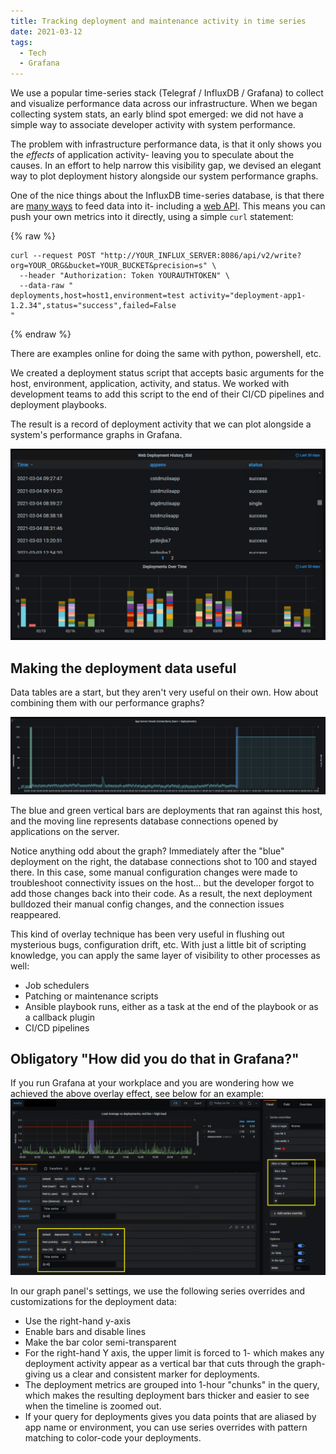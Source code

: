 ```yaml
---
title: Tracking deployment and maintenance activity in time series
date: 2021-03-12
tags:
  - Tech
  - Grafana
---
```


We use a popular time-series stack (Telegraf / InfluxDB / Grafana) to collect and visualize performance data across our infrastructure. When we began collecting system stats, an early blind spot emerged: we did not have a simple way to associate developer activity with system performance.

The problem with infrastructure performance data, is that it only shows you the *effects* of application activity- leaving you to speculate about the causes. In an effort to help narrow this visibility gap, we devised an elegant way to plot deployment history alongside our system performance graphs.

One of the nice things about the InfluxDB time-series database, is that there are [many ways](https://docs.influxdata.com/influxdb/v2.0/write-data/developer-tools/) to feed data into it- including a [web API](https://docs.influxdata.com/influxdb/v2.0/write-data/developer-tools/api/). This means you can push your own metrics into it directly, using a simple `curl` statement:

{% raw %}
```shell
curl --request POST "http://YOUR_INFLUX_SERVER:8086/api/v2/write?org=YOUR_ORG&bucket=YOUR_BUCKET&precision=s" \
  --header "Authorization: Token YOURAUTHTOKEN" \
  --data-raw "
deployments,host=host1,environment=test activity="deployment-app1-1.2.34",status="success",failed=False
"
```
{% endraw %}

There are examples online for doing the same with python, powershell, etc.

We created a deployment status script that accepts basic arguments for the host, environment, application, activity, and status. We worked with development teams to add this script to the end of their CI/CD pipelines and deployment playbooks.

The result is a record of deployment activity that we can plot alongside a system's performance graphs in Grafana.

![2021-03-12-grafana-2.png](/assets/images/2021-03-12-grafana-2.png)

## Making the deployment data useful

Data tables are a start, but they aren't very useful on their own. How about combining them with our performance graphs?

![2021-03-12-grafana-1.png](/assets/images/2021-03-12-grafana-1.png)

The blue and green vertical bars are deployments that ran against this host, and the moving line represents database connections opened by applications on the server.

Notice anything odd about the graph? Immediately after the "blue" deployment on the right, the database connections shot to 100 and stayed there. In this case, some manual configuration changes were made to troubleshoot connectivity issues on the host... but the developer forgot to add those changes back into their code. As a result, the next deployment bulldozed their manual config changes, and the connection issues reappeared.

This kind of overlay technique has been very useful in flushing out mysterious bugs, configuration drift, etc. With just a little bit of scripting knowledge, you can apply the same layer of visibility to other processes as well:

* Job schedulers
* Patching or maintenance scripts
* Ansible playbook runs, either as a task at the end of the playbook or as a callback plugin
* CI/CD pipelines

## Obligatory "How did you do that in Grafana?"
If you run Grafana at your workplace and you are wondering how we achieved the above overlay effect, see below for an example:
![2021-03-12-grafana-3.png](/assets/images/2021-03-12-grafana-3.png)

In our graph panel's settings, we use the following series overrides and customizations for the deployment data:

* Use the right-hand y-axis
* Enable bars and disable lines
* Make the bar color semi-transparent
* For the right-hand Y axis, the upper limit is forced to 1- which makes any deployment activity appear as a vertical bar that cuts through the graph- giving us a clear and consistent marker for deployments.
* The deployment metrics are grouped into 1-hour "chunks" in the query, which makes the resulting deployment bars thicker and easier to see when the timeline is zoomed out.
* If your query for deployments gives you data points that are aliased by app name or environment, you can use series overrides with pattern matching to color-code your deployments.

